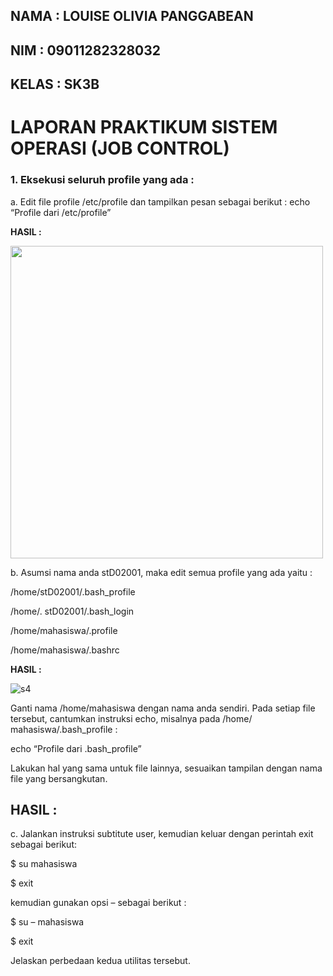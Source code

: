 ## NAMA : LOUISE OLIVIA PANGGABEAN
## NIM : 09011282328032
## KELAS : SK3B

# LAPORAN PRAKTIKUM SISTEM OPERASI (JOB CONTROL)
### 1. Eksekusi seluruh profile yang ada :  
a. Edit file profile /etc/profile dan tampilkan pesan sebagai berikut :
echo “Profile dari /etc/profile”

**HASIL :**

<img src ="https://github.com/user-attachments/assets/50c90939-adbe-40f2-b13d-55a6927f7ea7" width=500/>


b. Asumsi nama anda stD02001, maka edit semua profile yang ada yaitu :

/home/stD02001/.bash_profile

/home/. stD02001/.bash_login

/home/mahasiswa/.profile

/home/mahasiswa/.bashrc 

 **HASIL :**
 
 ![s4](https://github.com/user-attachments/assets/40e3dbd3-ca35-4edb-8aa0-cb2c6593c5fc)


Ganti nama /home/mahasiswa dengan nama anda sendiri. Pada setiap file tersebut, cantumkan instruksi echo, misalnya pada /home/ mahasiswa/.bash_profile :

echo “Profile dari .bash_profile”

Lakukan hal yang sama untuk file lainnya, sesuaikan tampilan dengan nama file yang
bersangkutan.

**HASIL :**
- 

c. Jalankan instruksi subtitute user, kemudian keluar dengan perintah exit sebagai berikut:

$ su mahasiswa

$ exit

kemudian gunakan opsi – sebagai berikut :

$ su – mahasiswa

$ exit

Jelaskan perbedaan kedua utilitas tersebut.
